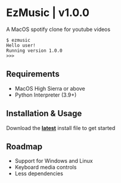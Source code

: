 # EzMusic | v1.0.0

A MacOS spotify clone for youtube videos

```console
$ ezmusic
Hello user!
Running version 1.0.0
>>> 
```

## Requirements

- MacOS High Sierra or above
- Python Interpreter (3.9+)

## Installation & Usage

Download the **[latest](https://github.com/feetbots/ezmusic/releases/latest/)** install file to get started

## Roadmap

- Support for Windows and Linux
- Keyboard media controls
- Less dependencies
